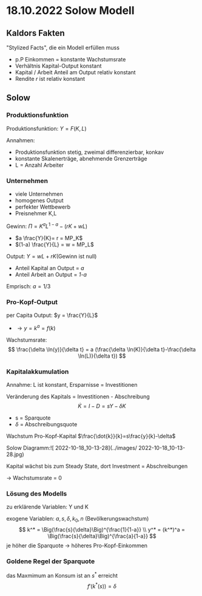 # 18.10.2022 Solow Modell

## Kaldors Fakten

"Stylized Facts", die ein Modell erfüllen muss

- p.P Einkommen = konstante Wachstumsrate
- Verhältnis Kapital-Output konstant
- Kapital / Arbeit Anteil am Output relativ konstant
- Rendite *r* ist relativ konstant

## Solow

### Produktionsfunktion

Produktionsfunktion: $Y = F(K,L)$

Annahmen: 

- Produktionsfunktion stetig, zweimal differenzierbar, konkav
- konstante Skalenerträge, abnehmende Grenzerträge
- L = Anzahl Arbeiter

### Unternehmen

- viele Unternehmen
- homogenes Output
- perfekter Wettbewerb
- Preisnehmer K,L

Gewinn:  $\Pi =K^a L^{1-a} - (rK+wL)$

- $a  \frac{Y}{K}= r = MP_K$
- $(1-a) \frac{Y}{L} = w = MP_L$

Output: $Y = wL+rK$(Gewinn ist null)

- Anteil Kapital an Output = *a*
- Anteil Arbeit an Output = *1-a*

Emprisch: $a=1/3$

### Pro-Kopf-Output

per Capita Output: $y = \frac{Y}{L}$

- $\to y = k^a =f(k)$ 

Wachstumsrate: 
$$
\frac{\delta \ln(y)}{\delta t} = a (\frac{\delta \ln(K)}{\delta t}-\frac{\delta \ln(L)}{\delta t})
$$

### Kapitalakkumulation

Annahme: L ist konstant, Ersparnisse = Investitionen

Veränderung des Kapitals = Investitionen - Abschreibung 
$$
\dot{K} = I-D =sY -\delta K
$$

- s = Sparquote
- $\delta$ = Abschreibungsquote

Wachstum Pro-Kopf-Kapital $\frac{\dot{k}}{k}=s\frac{y}{k}-\delta$

Solow Diagramm:![ 2022-10-18_10-13-28](../images/ 2022-10-18_10-13-28.jpg)

Kapital wächst bis zum Steady State, dort Investment = Abschreibungen

-> Wachstumsrate = 0

### Lösung des Modells

zu erklärende Variablen: Y und K

exogene Variablen: $a,s,\delta, k_0, n$ (Bevölkerungswachstum) 
$$
k^* = \Big(\frac{s}{\delta}\Big)^{\frac{1}{1-a}} \\
y^* = (k^*)^a = \Big(\frac{s}{\delta}\Big)^{\frac{a}{1-a}}
$$
je höher die Sparquote -> höheres Pro-Kopf-Einkommen

### Goldene Regel der Sparquote

das Maxmimum an Konsum ist an $s^*$ erreicht
$$
f' (k^*(s)) = \delta
$$
